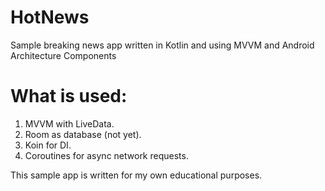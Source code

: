 # HotNews
Sample breaking news app written in Kotlin and using MVVM and Android Architecture Components
# What is used:
1. MVVM with LiveData.
2. Room as database (not yet).
3. Koin for DI.
4. Coroutines for async network requests.

This sample app is written for my own educational purposes.
